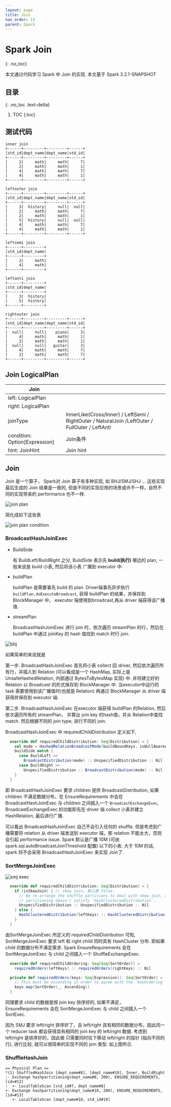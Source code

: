 ```yaml
---
layout: page
title: Join
nav_order: 13 
parent: Spark 
---
```


# Spark Join
{: .no_toc}

本文通过代码学习 Spark 中 Join 的实现. 本文基于 Spark 3.2.1-SNAPSHOT

## 目录
{: .no_toc .text-delta}

1. TOC
{:toc}

## 测试代码

``` console
inner join
+------+---------+---------+------+
|std_id|dept_name|dept_name|std_id|
+------+---------+---------+------+
|     2|     math|     math|     7|
|     2|     math|     math|     1|
|     4|     math|     math|     7|
|     4|     math|     math|     1|
+------+---------+---------+------+

leftouter join
+------+---------+---------+------+
|std_id|dept_name|dept_name|std_id|
+------+---------+---------+------+
|     3|  history|     null|  null|
|     2|     math|     math|     7|
|     2|     math|     math|     1|
|     5|  history|     null|  null|
|     4|     math|     math|     7|
|     4|     math|     math|     1|
+------+---------+---------+------+

leftsemi join
+------+---------+
|std_id|dept_name|
+------+---------+
|     2|     math|
|     4|     math|
+------+---------+

leftanti join
+------+---------+
|std_id|dept_name|
+------+---------+
|     3|  history|
|     5|  history|
+------+---------+

rightouter join
+------+---------+---------+------+
|std_id|dept_name|dept_name|std_id|
+------+---------+---------+------+
|  null|     null|    piano|     3|
|     4|     math|     math|     1|
|     2|     math|     math|     1|
|  null|     null|   guitar|     3|
|     4|     math|     math|     7|
|     2|     math|     math|     7|
+------+---------+---------+------+
```

## Join LogicalPlan

| Join | |
| ---- | --- |
| left: LogicalPlan | |
| right: LogicalPlan | |
| joinType | InnerLike(Cross/Inner) / LeftSemi / RightOuter / NaturalJoin /LeftOuter / FullOuter / LeftAnti |
| condition: Option[Expression] | Join条件|
| hint: JoinHint | Join hint |

## Join

Join 是一个算子， Spark对 Join 算子有多种实现, 如 BHJ/SMJ/SHJ ... 这些实现最后生成的 Join 结果是一致的, 但是不同的实现应用的场景或许不一样，自然不同的实现带来的 performance 也不一样.

![join plan](/docs/spark/join/join-plan-join.svg)

简化成如下这张表

![join plan condition](/docs/spark/join/join-plan-condition.svg)

### BroadcastHashJoinExec

- BuildSide

  有 BuildLeft/BuildRight 之分, BuildSide 表示先 **build(执行)** 哪边的 plan, 一般来说是 build 小表, 然后将该小表 广播到 executor 中.

- buildPlan
  
  buildPlan 是需要事先 build 的 plan. Driver端事先异步执行 `buildPlan.doExecuteBroadcast`, 获得 buildPlan 的结果，并保存到 BlockManager 中， executor 端使用到broadcast,再从 driver 端获得该广播值.

- streamPlan

  BroadcastHashJoinExec 进行 join 时，依次遍历 streamPlan 的行，然后在 buildPlan 中通过 joinKey 的 hash 值找到 match 时行 join.

![bhj](/docs/spark/join/join-bhj-execute.svg)

如果简单的来说就是

第一步. BroadcastHashJoinExec 首先将小表 collect 回 driver, 然后依次遍历所有行，并插入到 Relation (可以看成是一个 HashMap, 实际上是 UnsafeHashedRelation, 内部通过 BytesToBytesMap 实现) 中. 并将建立好的 Relation 以 Broadcast 的形式保存到 BlockManager 中. 当executor中运行的 task 需要使用到该广播值时(也就是 Relation) 再通过 BlockManager 从 driver 端获得并保存到 executor 端.

第二步. BroadcastHashJoinExec 在executor 端获得 buildPlan 的Relation, 然后依次遍历所有的 streamPlan， 并算出 join key 的hash值，并从 Relation中查找 match. 然后根据不同的 join type, 进行不同的 join.

BroadcastHashJoinExec 中 requiredChildDistribution 定义如下,

``` scala
  override def requiredChildDistribution: Seq[Distribution] = {
    val mode = HashedRelationBroadcastMode(buildBoundKeys, isNullAwareAntiJoin)
    buildSide match {
      case BuildLeft =>
        BroadcastDistribution(mode) :: UnspecifiedDistribution :: Nil
      case BuildRight =>
        UnspecifiedDistribution :: BroadcastDistribution(mode) :: Nil
    }
  }
```

即 BroadcastHashJoinExec 要求 children 提供 BroadcastDistribution, 如果 children 不满足数据分布，在 EnsureRequirements 中会在 BroadcastHashJoinExec 与 children 之间插入一个 `BroadcastExchangeExec`, BroadcastExchangeExec 的功能即先在 driver 端 collect 小表并建立 HashRelation, 最后进行广播.

可以看出 BroadcastHashJoinExec 自己不会引入任何的 shuffle. 但是考虑到广播需要将 relation 从 driver 端发送到 executor 端，那 relation 不能太大，否则会引起 performance issue. Spark 默认是广播 10M (可由 spark.sql.autoBroadcastJoinThreshold 配置) 以下的小表. 大于 10M 的话, spark 将不会采用 BroadcastHashJoinExec 来实现 Join了.

### SortMergeJoinExec

![smj exec](/docs/spark/join/join-smj-exec.svg)

``` scala
  override def requiredChildDistribution: Seq[Distribution] = {
    if (isSkewJoin) { // skew join, 默认是 false.
      // We re-arrange the shuffle partitions to deal with skew join, and the new children
      // partitioning doesn't satisfy `HashClusteredDistribution`.
      UnspecifiedDistribution :: UnspecifiedDistribution :: Nil
    } else {
      HashClusteredDistribution(leftKeys) :: HashClusteredDistribution(rightKeys) :: Nil
    }
  }
```

由SortMergeJoinExec 所定义的 requiredChildDistribution 可知, SortMergeJoinExec 要求 left 和 right child 同时具有 HashCluster 分布. 即如果 child 的数据分布不满足需求. Spark EnsureRequirements 会在 SortMergeJoinExec 与 child 之间插入一个 ShuffleExchangeExec.

``` scala
  override def requiredChildOrdering: Seq[Seq[SortOrder]] =
    requiredOrders(leftKeys) :: requiredOrders(rightKeys) :: Nil

  private def requiredOrders(keys: Seq[Expression]): Seq[SortOrder] = {
    // This must be ascending in order to agree with the `keyOrdering` defined in `doExecute()`.
    keys.map(SortOrder(_, Ascending))
  }
```

同理要求 child 的数据是按 join key 排序好的, 如果不满足， EnsureRequirements 会在 SortMergeJoinExec 与 child 之间插入一个 SortExec.

因为 SMJ 要求 left/right 排序好了，且 left/right 具有相同的数据分布，因此同一个 reducer task 都会获得具有相同的 join key 的 left/right 数据. 考虑到 left/right 是排序好的，因此做 只需要同时往下移动 left/right 的指针 (指向不同的行), 进行比较, 就可以很简单的实现不同的 join 类型. 如上图所示.

### ShuffleHashJoin

``` console
== Physical Plan ==
*(1) ShuffledHashJoin [dept_name#8], [dept_name#18], Inner, BuildRight
:- Exchange hashpartitioning(dept_name#8, 200), ENSURE_REQUIREMENTS, [id=#12]
:  +- LocalTableScan [std_id#7, dept_name#8]
+- Exchange hashpartitioning(dept_name#18, 200), ENSURE_REQUIREMENTS, [id=#13]
   +- LocalTableScan [dept_name#18, std_id#19]
```
